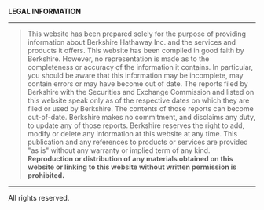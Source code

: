 **LEGAL INFORMATION**

* * *

> This website has been prepared solely for the purpose of providing information about Berkshire Hathaway Inc. and the services and products it offers. This website has been compiled in good faith by Berkshire. However, no representation is made as to the completeness or accuracy of the information it contains. In particular, you should be aware that this information may be incomplete, may contain errors or may have become out of date. The reports filed by Berkshire with the Securities and Exchange Commission and listed on this website speak only as of the respective dates on which they are filed or used by Berkshire. The contents of those reports can become out-of-date. Berkshire makes no commitment, and disclaims any duty, to update any of those reports. Berkshire reserves the right to add, modify or delete any information at this website at any time. This publication and any references to products or services are provided "as is" without any warranty or implied term of any kind. **Reproduction or distribution of any materials obtained on this website or linking to this website without written permission is prohibited.**

* * *

  
All rights reserved.
